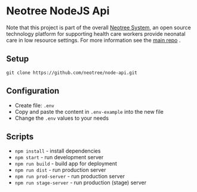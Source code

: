 # Neotree NodeJS Api

Note that this project is part of the overall [Neotree System](https://github.com/neotree/neotree), an open source technology platform for supporting health care workers provide neonatal care in low resource settings. For more information see the [main repo](https://github.com/neotree/neotree) .

## Setup

`git clone https://github.com/neotree/node-api.git`

## Configuration

- Create file: `.env`
- Copy and paste the content in `.env-example` into the new file 
- Change the `.env` values to your needs

## Scripts

* `npm install` - install dependencies
* `npm start` - run development server
* `npm run build` - build app for deployment
* `npm run dist` - run production server
* `npm run prod-server` - run production server
* `npm run stage-server` - run production (stage) server
